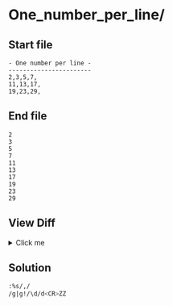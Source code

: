 # One_number_per_line/
## Start file
```
- One number per line -
-----------------------
2,3,5,7,
11,13,17,
19,23,29,
```
## End file
```
2
3
5
7
11
13
17
19
23
29
```
## View Diff
<details><summary>Click me</summary>

```
--- One_number_per_line//inp
+++ One_number_per_line//out
@@ -1,5 +1,10 @@
-- One number per line -
------------------------
-2,3,5,7,
-11,13,17,
-19,23,29,
+2
+3
+5
+7
+11
+13
+17
+19
+23
+29
```
</details>

## Solution
```sh
:%s/,//g|g!/\d/d<CR>ZZ
```
